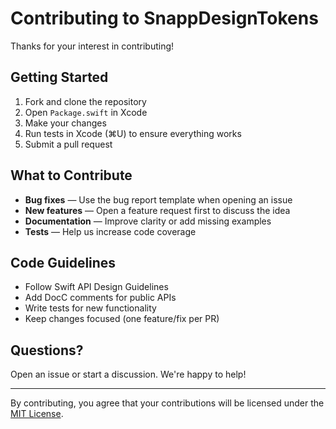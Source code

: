 # Contributing to SnappDesignTokens

Thanks for your interest in contributing!

## Getting Started

1. Fork and clone the repository
2. Open `Package.swift` in Xcode
3. Make your changes
4. Run tests in Xcode (⌘U) to ensure everything works
5. Submit a pull request

## What to Contribute

- **Bug fixes** — Use the bug report template when opening an issue
- **New features** — Open a feature request first to discuss the idea
- **Documentation** — Improve clarity or add missing examples
- **Tests** — Help us increase code coverage

## Code Guidelines

- Follow Swift API Design Guidelines
- Add DocC comments for public APIs
- Write tests for new functionality
- Keep changes focused (one feature/fix per PR)

## Questions?

Open an issue or start a discussion. We're happy to help!

---

By contributing, you agree that your contributions will be licensed under the [MIT License](LICENSE).
